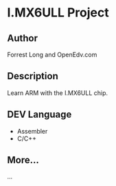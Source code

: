 # I.MX6ULL Project

## Author

Forrest Long and OpenEdv.com

## Description

Learn ARM with the I.MX6ULL chip.

## DEV Language

* Assembler
* C/C++

## More...

...